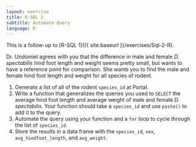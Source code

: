 ```yaml
---
layout: exercise
title: R-SQL 2
subtitle: Automate Query
language: R
---
```


This is a follow-up to [R-SQL 1]({{ site.baseurl }}/exercises/Sql-2-R).

Dr. Undómiel agrees with you that the difference in male and female *D. spectabilis* hind foot length and weight seems pretty small, but wants to have a 
reference point for comparison. She wants you to find the male and female hind 
foot length and weight for all species of rodent. 

1. Generate a list of all of the rodent `species_id` at Portal.
2. Write a function that generalizes the queries you used to `SELECT` the 
average hind foot length and average weight of male and female *D. spectabilis*. 
Your function should take a `species_id` and use `paste()` to add it to the 
query.
3. Automate the query using your function and a `for` loop to cycle through the 
list of `species_id`.
4. Store the results in a data frame with the 
`species_id`, `sex`, `avg_hindfoot_length`, and `avg_weight`.